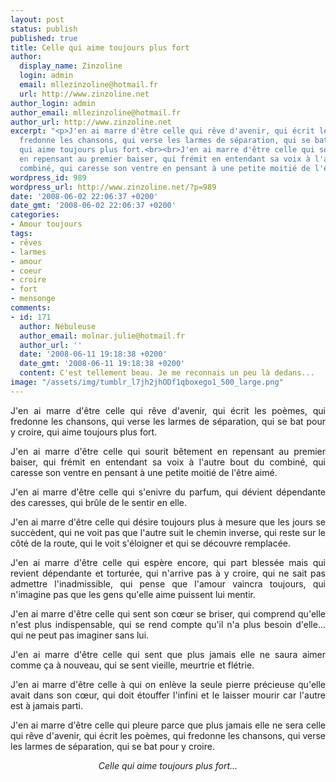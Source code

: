 ```yaml
---
layout: post
status: publish
published: true
title: Celle qui aime toujours plus fort
author:
  display_name: Zinzoline
  login: admin
  email: mllezinzoline@hotmail.fr
  url: http://www.zinzoline.net
author_login: admin
author_email: mllezinzoline@hotmail.fr
author_url: http://www.zinzoline.net
excerpt: "<p>J'en ai marre d'être celle qui rêve d'avenir, qui écrit les poèmes, qui
  fredonne les chansons, qui verse les larmes de séparation, qui se bat pour y croire,
  qui aime toujours plus fort.<br><br>J'en ai marre d'être celle qui sourit bêtement
  en repensant au premier baiser, qui frémit en entendant sa voix à l'autre bout du
  combiné, qui caresse son ventre en pensant à une petite moitié de l'être aimé.</p>"
wordpress_id: 989
wordpress_url: http://www.zinzoline.net/?p=989
date: '2008-06-02 22:06:37 +0200'
date_gmt: '2008-06-02 22:06:37 +0200'
categories:
- Amour toujours
tags:
- rêves
- larmes
- amour
- coeur
- croire
- fort
- mensonge
comments:
- id: 171
  author: Nébuleuse
  author_email: molnar.julie@hotmail.fr
  author_url: ''
  date: '2008-06-11 19:18:38 +0200'
  date_gmt: '2008-06-11 19:18:38 +0200'
  content: C'est tellement beau. Je me reconnais un peu là dedans...
image: "/assets/img/tumblr_l7jh2jhODf1qboxego1_500_large.png"
---
```

<p style="text-align: justify;">J'en ai marre d'être celle qui rêve d'avenir, qui écrit les poèmes, qui fredonne les chansons, qui verse les larmes de séparation, qui se bat pour y croire, qui aime toujours plus fort.</p>
<p style="text-align: justify;">J'en ai marre d'être celle qui sourit bêtement en repensant au premier baiser, qui frémit en entendant sa voix à l'autre bout du combiné, qui caresse son ventre en pensant à une petite moitié de l'être aimé.<a id="more"></a><a id="more-989"></a></p>
<p style="text-align: justify;">J'en ai marre d'être celle qui s'enivre du parfum, qui dévient dépendante des caresses, qui brûle de le sentir en elle.</p>
<p style="text-align: justify;">J'en ai marre d'être celle qui désire toujours plus à mesure que les jours se succèdent, qui ne voit pas que l'autre suit le chemin inverse, qui reste sur le côté de la route, qui le voit s'éloigner et qui se découvre remplacée.</p>
<p style="text-align: justify;">J'en ai marre d'être celle qui espère encore, qui part blessée mais qui revient dépendante et torturée, qui n'arrive pas à y croire, qui ne sait pas admettre l'inadmissible, qui pense que l'amour vaincra toujours, qui n'imagine pas que les gens qu'elle aime puissent lui mentir.</p>
<p style="text-align: justify;">J'en ai marre d'être celle qui sent son cœur se briser, qui comprend qu'elle n'est plus indispensable, qui se rend compte qu'il n'a plus besoin d'elle... qui ne peut pas imaginer sans lui.</p>
<p style="text-align: justify;">J'en ai marre d'être celle qui sent que plus jamais elle ne saura aimer comme ça à nouveau, qui se sent vieille, meurtrie et flétrie.</p>
<p style="text-align: justify;">J'en ai marre d'être celle à qui on enlève la seule pierre précieuse qu'elle avait dans son cœur, qui doit étouffer l'infini et le laisser mourir car l'autre est à jamais parti.</p>
<p style="text-align: justify;">J'en ai marre d'être celle qui pleure parce que plus jamais elle ne sera celle qui rêve d'avenir, qui écrit les poèmes, qui fredonne les chansons, qui verse les larmes de séparation, qui se bat pour y croire.</p>
<p style="text-align: center;"><em>Celle qui aime toujours plus fort...</p>
<p> </em></p>
